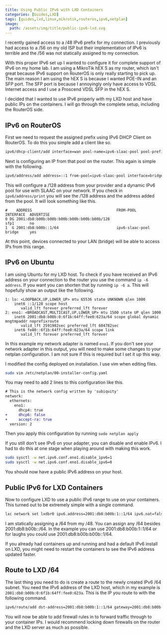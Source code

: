 ```yaml
---
title: Using Public IPv6 with LXD Containers
categories: [Guides,LXD]
tags: [guides,lxd,linux,mikrotik,routeros,ipv6,netplan]
image: 
  path: /assets/img/title/public-ipv6-lxd.svg
---
```

I recently gained access to a /48 IPv6 prefix for my connection. I previously had access to a /56 on my old ISP but their implementation of IPv6 is terrible and the /56 was not statically assigned to my connection.

With this proper IPv6 set up I wanted to configure it for complete support of IPv6 on my home lab. I am using a MikroTik hEX S as my router, which isn't great because IPv6 support on RouterOS is only really starting to pick up. The main reason I am using the hEX S is because I wanted POE-IN and an SFP port. The SFP port is because I annoyingly only have access to VDSL Internet access and I use a Proscend VDSL SFP in the hEX S.

I decided that I wanted to use IPv6 properly with my LXD host and have public IPs on the containers. I will go through the complete setup, including the RouterOS side.

## IPv6 on RouterOS

First we need to request the assigned prefix using IPv6 DHCP Client on RouterOS. To do this you simple add a client like so.

```bash
ipv6/dhcp-client/add interface=wan pool-name=ipv6-slaac-pool pool-prefix-length=64 request=address,prefix
```

Next is configuring an IP from that pool on the router. This again is simple with the following.

```bash
ipv6/address/add address=::1 from-pool=ipv6-slaac-pool interface=bridge
```

This will configure a /128 address from your provider and a dynamic IPv6 pool for use with SLAAC on your network. If you check in `ipv6/address/print` you will see the /128 address and the address added from the pool. It will look something like this.

```
#    ADDRESS                                      FROM-POOL        INTERFACE  ADVERTISE
0 DG 2001:db8:b00b:b00b:b00b:b00b:b00b:b00b/128                    sfp1       no       
1  G 2001:db8:b00b::1/64                          ipv6-slaac-pool  bridge     yes 
```

At this point, devices connected to your LAN (bridge) will be able to access IPs from this range.

## IPv6 on Ubuntu

I am using Ubuntu for my LXD host. To check if you have received an IPv6 address on your connection to the router you use the command `ip -6 address`. If you want you can shorten that by running `ip -6 a`. This will hopefully show an output like the following.

```
1: lo: <LOOPBACK,UP,LOWER_UP> mtu 65536 state UNKNOWN qlen 1000
    inet6 ::1/128 scope host 
       valid_lft forever preferred_lft forever
2: eno1: <BROADCAST,MULTICAST,UP,LOWER_UP> mtu 1500 state UP qlen 1000
    inet6 2001:db8:b00b:0:6f1b:64ff:fee0:623a/64 scope global dynamic mngtmpaddr noprefixroute 
       valid_lft 2591982sec preferred_lft 604782sec
    inet6 fe80::6f1b:64ff:fee0:623a/64 scope link 
       valid_lft forever preferred_lft forever
```

In this example my network adapter is named `eno1`. If you don't see your network adapter in this output, you will need to make some changes to your netplan configuration. I am not sure if this is required but I set it up this way.

I modified the config deployed on installation. I use vim when editing files.

```bash
sudo vim /etc/netplan/00-installer-config.yaml
```

You may need to add 2 lines to this configuration like this.

```diff
# This is the network config written by 'subiquity'
network:
  ethernets:
    eno1:
      dhcp4: true
+     dhcp6: false
+     accept-ra: true
  version: 2
```

Then you apply this configuration by running `sudo netplan apply`

If you still don't see IPv6 on your adapter, you can disable and enable IPv6. I had to do this at one stage when playing around with making this work.

```bash
sudo sysctl -w net.ipv6.conf.eno1.disable_ipv6=1
sudo sysctl -w net.ipv6.conf.eno1.disable_ipv6=0
```

You should now have a public IPv6 address on your host.

## Public IPv6 for LXD Containers

Now to configure LXD to use a public IPv6 range to use on your containers. This turned out to be extremely simple with a single command.

```bash
lxc network set lxdbr0 ipv6.address=2001:db8:b00b:1::1/64 ipv6.nat=false
```

I am statically assigning a /64 from my /48. You can assign any /64 besides 2001:db8:b00b::/64. In the example you can use 2001:db8:b00b:1::1/64 or for laughs you could use 2001:db8:b00b:b00b::1/64.

If you already had containers up and running and had a default IPv6 install on LXD, you might need to restart the containers to see the IPv6 address updated faster.

## Route to LXD /64

The last thing you need to do is create a route to the newly created IPv6 /64 subnet. You need the IPv6 address of the LXD host, which in my example is `2001:db8:b00b:0:6f1b:64ff:fee0:623a`. This is the IP you route to with the following command.

```bash
ipv6/route/add dst-address=2001:db8:b00b:1::1/64 gateway=2001:db8:b00b:0:6f1b:64ff:fee0:623a
```

You will now be able to add firewall rules in to forward traffic through to your container IPs. I would recommend locking down firewalls on the router and the LXD server as much as possible.
